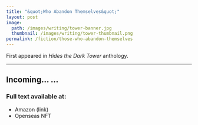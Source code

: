 ```yaml
---
title: "&quot;Who Abandon Themselves&quot;"
layout: post
image:
  path: /images/writing/tower-banner.jpg
  thumbnail: /images/writing/tower-thumbnail.png
permalink: /fiction/those-who-abandon-themselves
---
```

First appeared in *Hides the Dark Tower* anthology.

---

Incoming...
...
---
### Full text available at:
- Amazon (link)
- Openseas NFT
